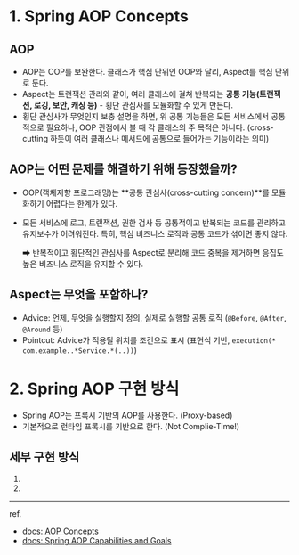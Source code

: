 # 1. Spring AOP Concepts
## AOP
- AOP는 OOP를 보완한다. 클래스가 핵심 단위인 OOP와 달리, Aspect를 핵심 단위로 둔다.
- Aspect는 트랜잭션 관리와 같이, 여러 클래스에 걸쳐 반복되는 **공통 기능(트랜잭션, 로깅, 보안, 캐싱 등)** - 횡단 관심사를 모듈화할 수 있게 만든다.
- 횡단 관심사가 무엇인지 보충 설명을 하면, 위 공통 기능들은 모든 서비스에서 공통적으로 필요하나, OOP 관점에서 볼 때 각 클래스의 주 목적은 아니다. (cross-cutting 하듯이 여러 클래스나 메서드에 공통으로 들어가는 기능이라는 의미)

## AOP는 어떤 문제를 해결하기 위해 등장했을까?
- OOP(객체지향 프로그래밍)는 **공통 관심사(cross-cutting concern)**를 모듈화하기 어렵다는 한계가 있다.

- 모든 서비스에 로그, 트랜잭션, 권한 검사 등 공통적이고 반복되는 코드를 관리하고 유지보수가 어려워진다. 특히, 핵심 비즈니스 로직과 공통 코드가 섞이면 좋지 않다.

    ➡ 반복적이고 횡단적인 관심사를 Aspect로 분리해 코드 중복을 제거하면 응집도 높은 비즈니스 로직을 유지할 수 있다.

## Aspect는 무엇을 포함하나?
- Advice: 언제, 무엇을 실행할지 정의, 실제로 실행할 공통 로직 (`@Before`, `@After`, `@Around` 등)
- Pointcut: Advice가 적용될 위치를 조건으로 표시 (표현식 기반, `execution(* com.example..*Service.*(..))`)


# 2. Spring AOP 구현 방식
- Spring AOP는 프록시 기반의 AOP를 사용한다. (Proxy-based)
- 기본적으로 런타임 프록시를 기반으로 한다. (Not Complie-Time!)


## 세부 구현 방식
1.
2. 


---
ref.
- [docs: AOP Concepts]()
- [docs: Spring AOP Capabilities and Goals]()